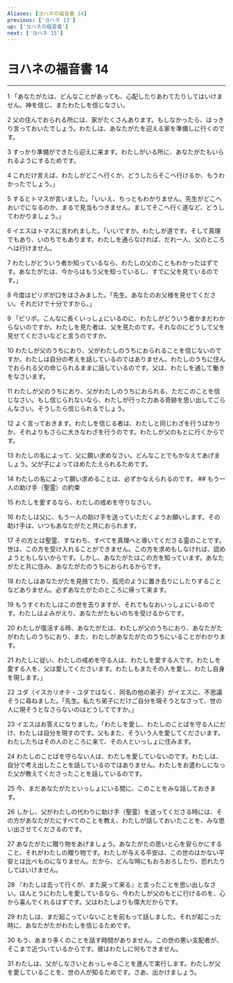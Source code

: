 ```yaml
---
Aliases: [ヨハネの福音書 14]
previous: ['ヨハネ 13']
up: ['ヨハネの福音書']
next: ['ヨハネ 15']
---
```

# ヨハネの福音書 14

***




1 
「あなたがたは、どんなことがあっても、心配したりあわてたりしてはいけません。神を信じ、またわたしを信じなさい。 



2 
父の住んでおられる所には、家がたくさんあります。もしなかったら、はっきり言っておいたでしょう。わたしは、あなたがたを迎える家を準備しに行くのです。 



3 
すっかり準備ができたら迎えに来ます。わたしがいる所に、あなたがたもいられるようにするためです。 



4 
これだけ言えば、わたしがどこへ行くか、どうしたらそこへ行けるか、もうわかったでしょう。」 



5 
するとトマスが言いました。「いいえ、ちっともわかりません。先生がどこへおいでになるのか、まるで見当もつきません。ましてそこへ行く道など、どうしてわかりましょう。」 



6 
イエスはトマスに言われました。「いいですか。わたしが道です。そして真理でもあり、いのちでもあります。わたしを通らなければ、だれ一人、父のところへは行けません。 



7 
わたしがどういう者か知っているなら、わたしの父のこともわかったはずです。あなたがたは、今からはもう父を知っているし、すでに父を見ているのです。」 



8 
今度はピリポが口をはさみました。「先生。あなたのお父様を見せてください。それだけで十分ですから。」 



9 
「ピリポ。こんなに長くいっしょにいるのに、わたしがどういう者かまだわからないのですか。わたしを見た者は、父を見たのです。それなのにどうして父を見せてくださいなどと言うのですか。 



10 
わたしが父のうちにおり、父がわたしのうちにおられることを信じないのですか。わたしは自分の考えを話しているのではありません。わたしのうちに住んでおられる父の命じられるままに話しているのです。父は、わたしを通して働きをなさいます。 



11 
わたしが父のうちにおり、父がわたしのうちにおられる、ただこのことを信じなさい。もし信じられないなら、わたしが行った力ある奇跡を思い出してごらんなさい。そうしたら信じられるでしょう。 



12 
よく言っておきます。わたしを信じる者は、わたしと同じわざを行うばかりか、それよりもさらに大きなわざを行うのです。わたしが父のもとに行くからです。 



13 
わたしの名によって、父に願い求めなさい。どんなことでもかなえてあげましょう。父が子によってほめたたえられるためです。 



14 
わたしの名によって願い求めることは、必ずかなえられるのです。 ## もう一人の助け手（聖霊）の約束 



15 
わたしを愛するなら、わたしの戒めを守りなさい。 



16 
わたしは父に、もう一人の助け手を送っていただくようお願いします。その助け手は、いつもあなたがたと共におられます。 



17 
その方とは聖霊、すなわち、すべてを真理へと導いてくださる霊のことです。世は、この方を受け入れることができません。この方を求めもしなければ、認めようともしないからです。しかし、あなたがたはこの方を知っています。あなたがたと共に住み、あなたがたのうちにおられるからです。 



18 
わたしはあなたがたを見捨てたり、孤児のように置き去りにしたりすることなどありません。必ずあなたがたのところに帰って来ます。 



19 
もうすぐわたしはこの世を去りますが、それでもなおいっしょにいるのです。わたしはよみがえり、あなたがたもいのちを受けるからです。 



20 
わたしが復活する時、あなたがたは、わたしが父のうちにおり、あなたがたがわたしのうちにおり、また、わたしがあなたがたのうちにいることがわかります。 



21 
わたしに従い、わたしの戒めを守る人は、わたしを愛する人です。わたしを愛する人を、父は愛してくださいます。わたしもまたその人を愛し、わたし自身を現します。」 



22 
ユダ（イスカリオテ・ユダではなく、同名の他の弟子）がイエスに、不思議そうに尋ねました。「先生。私たち弟子にだけご自分を現そうとなさって、世の人に現そうとなさらないのはどうしてですか。」 



23 
イエスはお答えになりました。「わたしを愛し、わたしのことばを守る人にだけ、わたしは自分を現すのです。父もまた、そういう人を愛してくださいます。わたしたちはその人のところに来て、その人といっしょに住みます。 



24 
わたしのことばを守らない人は、わたしを愛していないのです。わたしは、自分で考え出したことを話しているのではありません。わたしをお遣わしになった父が教えてくださったことを話しているのです。 



25 
今、まだあなたがたといっしょにいる間に、このことをみな話しておきます。 



26 
しかし、父がわたしの代わりに助け手（聖霊）を送ってくださる時には、その方があなたがたにすべてのことを教え、わたしが話しておいたことを、みな思い出させてくださるのです。 



27 
あなたがたに贈り物をあげましょう。あなたがたの思いと心を安らかにすること、それがわたしの贈り物です。わたしが与える平安は、この世のはかない平安とは比べものになりません。だから、どんな時にもおろおろしたり、恐れたりしてはいけません。 



28 
『わたしは去って行くが、また戻って来る』と言ったことを思い出しなさい。ほんとうにわたしを愛しているなら、今わたしが父のもとに行けるのを、心から喜んでくれるはずです。父はわたしよりも偉大だからです。 



29 
わたしは、まだ起こっていないことを前もって話しました。それが起こった時に、あなたがたがわたしを信じるためです。 



30 
もう、あまり多くのことを話す時間がありません。この世の悪い支配者が、そこまで近づいているからです。彼はわたしに何もできません。 



31 
わたしは、父がしなさいとおっしゃることを進んで実行します。わたしが父を愛していることを、世の人が知るためです。さあ、出かけましょう。

